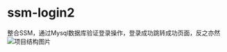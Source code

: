 # ssm-login2
整合SSM，通过Mysql数据库验证登录操作，登录成功跳转成功页面，反之亦然
![项目结构图片](https://github.com/xubingpeng/ssm-login2/blob/master/%E9%A1%B9%E7%9B%AE%E7%BB%93%E6%9E%84.jpg)

